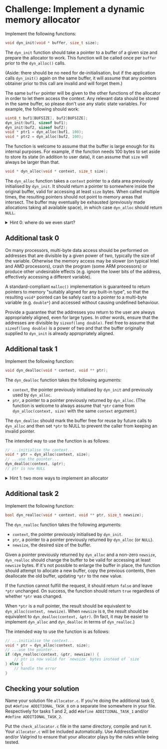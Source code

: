 Challenge: Implement a dynamic memory allocator
===============================================

Implement the following functions:

```c
void dyn_init(void * buffer, size_t size);
```
The `dyn_init` function should take a pointer to a buffer of a given
size and prepare the allocator to work. This function will be called
once per `buffer` prior to the `dyn_alloc()` calls.

(Aside: there should be no need for de-initialisation, but if the
application calls `dyn_init()` again on the same buffer, it will assume
that any pointers obtainer prior to this call are invalid and will
forget them.)

The same `buffer` pointer will be given to the other functions of the
allocator in order to let them access the context. Any relevant data
should be stored in the same buffer, so please don't use any static
state variables. For example, the following should work:

```c
uint8_t buf1[BUFSIZE], buf2[BUFSIZE];
dyn_init(buf1, sizeof buf1);
dyn_init(buf2, sizeof buf2);
void * ptr1 = dyn_alloc(buf1, 100);
void * ptr2 = dyn_alloc(buf2, 100);
```

The function is welcome to assume that the buffer is large enough for
its internal purposes. For example, if the function needs 100 bytes to
set aside to store its state (in addition to user data), it can assume
that `size` will always be larger than that.

```c
void * dyn_alloc(void * context, size_t size);
```
The `dyn_alloc` function takes a `context` pointer to a data area
previously initialised by `dyn_init`. It should return a pointer to
somewhere inside the original buffer, valid for accessing at least
`size` bytes. When called multiple times, the resulting pointers should
not point to memory areas that intersect. The buffer may eventually be
exhausted (previously made allocations taking all available space), in
which case `dyn_alloc` should return `NULL`.

<details><summary>Hint 0: where do we even start?</summary>

One of the simplest ways to implement a dynamic memory allocator is
called sequential allocation: keep a `free` pointer pointing to the
start of the unallocated area in the buffer and an `end` pointer to the
end of the buffer. When a request for more memory arrives, check that
there's enough space in the buffer, then increment the `free` pointer by
the size of the allocation and return its previous value.

How do you free the memory? You can remember the latest pointer you
returned. If you're lucky, you're asked to free the same pointer and you
can just decrement the free pointer back; otherwise there isn't anything
you can do. [In some cases, not performing the deallocations is still
fine, especially if total allocation amount is bounded by a small
constant.](https://devblogs.microsoft.com/oldnewthing/20180228-00/?p=98125)

```
    .-----------------------------------------------------.
    |   .-------------------.                end of buffer|
  .-|---|-------------------v----------------------------.v
  | E | F | allocated area | free area                   |
  '------------------------------------------------------'
                            --------> pointer increment
                         allocation size
```
</details>

Additional task 0
-----------------

On many processors, multi-byte data access should be performed on
addresses that are divisible by a given power of two, typically the size
of the variable. Otherwise the memory access may be slower (on typical
Intel and AMD processors), crash the program (some ARM processors) or
produce other undesirable effects (e.g. ignore the lower bits of the
address, effectively accessing a different variable).

A standard-compliant `malloc()` implementation is guaranteed to return
pointers to memory "suitably aligned for any built-in type", so that the
resulting `void*` pointed can be safely cast to a pointer to a
multi-byte variable (e.g. `double*`) and accessed without causing
undefined behaviour.

Provide a guarantee that the addresses you return to the user are always
appropriately aligned, even for large types. In other words, ensure that
the addresses are divisible by `sizeof(long double)`. Feel free to
assume that `sizeof(long double)` is a power of two and that the buffer
originally supplied to `dyn_init` is already appropriately aligned.

Additional task 1
-----------------

Implement the following function:

```c
void dyn_dealloc(void * context, void ** ptr);
```

The `dyn_dealloc` function takes the following arguments:

 * `context`, the pointer previously initialised by `dyn_init` and
   previously used by `dyn_alloc`.
 * `ptr`, a pointer to a pointer previously returned by `dyn_alloc`.
   (The function is welcome to always assume that `*ptr` came from
   `dyn_alloc(context, size)` with the same `context` argument.)

The `dyn_dealloc` should mark the buffer free for reuse by future calls
to `dyn_alloc` and then set `*ptr` to NULL to prevent the caller from
keeping an invalid pointer.

The intended way to use the function is as follows:

```c
// ...initialise the context...
void * ptr = dyn_alloc(context, size);
// ...use the pointer...
dyn_dealloc(context, &ptr);
// ptr is now NULL
```

<details><summary>Hint 1: two more ways to implement an allocator</summary>

The second simplest way to implement an allocator, the one that can
actually deallocate memory, is called a free-list. Inside the buffer,
there is a number of variously-sized blocks, each containing a pointer
to the next block.  Initially, there's only one block: it spans the
whole buffer (so it doesn't have a next block) and is marked free. When
a memory allocation request arrives, a suitably-sized free block is
found and split into two parts.  The first part satisfies the allocation
size requirements. The second part starts right after the first part and
contains the rest of the block. If the block had a neighbour following
it, the second part should now point to that neighbour. Marking memory
free for future reuse is easy, but at some point adjacent free blocks
may need to be combined by doing a reverse of the splitting operation:
the first block should point to the neighbour of the second block (if
any) and the second block should cease to exist.

```
       next block      next block          next block      end
      .----------.    .---------------.    .---------.    .---> NULL
.-----|---------.v----|--------------.v----|--------.v----|----------.
| A | N | data  | F | N | data       | A | N | data | F | N | data   |
'-^-------------'-^------------------'-^------------'-^--------------'
  '-allocated     '-free               '-allocated    '-free
```

Another approach is to carve out a boolean array (ideally an area where
every bit can be inspected separately) at the beginning of the buffer
and split the rest of the buffer into fixed-size chunks, say, 256 bytes
or 1024 bytes or something. Now every boolean (ideally bit, which is why
this allocation strategy is called bitmap-based) must indicate whether
the corresponding chunk is allocated or freed, and the corresponding
functions must walk the bitmap in order to satisfy or release
allocations. In order to know how many chunks to mark free when a
pointer is deallocated, you will either need to store the sizes
somewhere or use more than one bit per block to mark the allocation
boundaries in a special way, distinct from one-bit "allocated"/"free"
states.

```
 <---------- bitmap -----------> <----------- data blocks ----------->
.-------------------------------.-------------------------------------.
| S A A F F F S A F S S F F F F | | | | | | | | | | | | | | | | | | | |
'-------------------------------'-------------------------------------'
 S: start of allocated area                 (not to scale)
 A: continuing allocated block
 F: free block
```
</details>

Additional task 2
-----------------

Implement the following function:

```c
bool dyn_realloc(void * context, void ** ptr, size_t newsize);
```

The `dyn_realloc` function takes the following arguments:

 * `context`, the pointer previously initialised by `dyn_init`.
 * `ptr`, a pointer to a pointer previously returned by `dyn_alloc` (or
   `NULL`).
 * `newsize`, the desired size of the buffer.

Given a pointer previously returned by `dyn_alloc` and a non-zero
`newsize`, `dyn_realloc` should change the buffer to be valid for
accessing at least `newsize` bytes. If it's not possible to enlarge the
buffer in place, the function should attempt to allocate a new buffer,
copy the previous contents, then deallocate the old buffer, updating
`*ptr` to the new value.

If the function cannot fulfill the request, it should return `false` and
leave `*ptr` unchanged. On success, the function should return `true`
regardless of whether `*ptr` was changed.

When `*ptr` is a null pointer, the result should be equivalent to
`dyn_alloc(context, newsize)`. When `newsize` is `0`, the result should
be equivalent to `dyn_dealloc(context, &ptr)`. (In fact, it may be
easier to implement `dyn_alloc` and `dyn_dealloc` in terms of
`dyn_realloc`.)

The intended way to use the function is as follows:

```c
// ...initialise the context...
void * ptr = dyn_alloc(context, size);
// ...use the pointer...
if (dyn_realloc(context, &ptr, newsize)) {
	// ptr is now valid for `newsize` bytes instead of `size`
} else {
	// handle the error
}
```

Checking your solution
----------------------

Name your solution file `allocator.c`. If you're doing the additional
task 0, put `#define ADDITIONAL_TASK_0` on a separate line somewhere in
your file. Respectively for tasks 1 and 2, add
`#define ADDITIONAL_TASK_1` and/or `#define ADDITIONAL_TASK_2`.

Put the `check_allocator.c` file in the same directory, compile and run
it. Your `allocator.c` will be included automatically. Use
AddressSanitizer and/or Valgrind to ensure that your allocator plays by
the rules while being tested.
